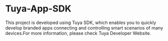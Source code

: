 # Tuya-App-SDK
This project is developed using Tuya SDK, which enables you to quickly develop branded apps connecting and controlling smart scenarios of many devices.For more information, please check Tuya Developer Website.

